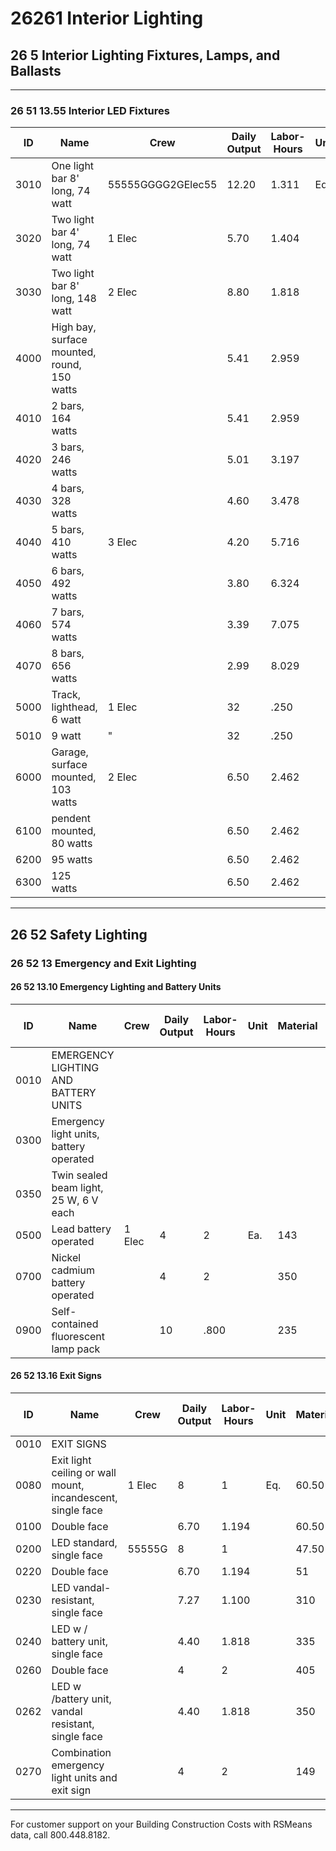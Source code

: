 # 26261 Interior Lighting

## 26 5 Interior Lighting Fixtures, Lamps, and Ballasts

---

### 26 51 13.55 Interior LED Fixtures

| ID    | Name                                                      | Crew         | Daily Output | Labor-Hours | Unit | Material | Labor | Equipment | Total  | Total Incl O&P |
|-------|-----------------------------------------------------------|--------------|-------------|-------------|------|----------|-------|-----------|--------|----------------|
| 3010  | One light bar 8' long, 74 watt                            | 55555GGGG2GElec55 | 12.20       | 1.311       | Eq.  | 300      | 87    |           | 387    | 460            |
| 3020  | Two light bar 4' long, 74 watt                            | 1 Elec       | 5.70        | 1.404       |      | 385      | 93    |           | 478    | 565            |
| 3030  | Two light bar 8' long, 148 watt                           | 2 Elec       | 8.80        | 1.818       |      | 370      | 120   |           | 490    | 585            |
| 4000  | High bay, surface mounted, round, 150 watts               |              | 5.41        | 2.959       |      | 475      | 196   |           | 671    | 810            |
| 4010  | 2 bars, 164 watts                                         |              | 5.41        | 2.959       |      | 390      | 196   |           | 586    | 715            |
| 4020  | 3 bars, 246 watts                                         |              | 5.01        | 3.197       |      | 520      | 212   |           | 732    | 890            |
| 4030  | 4 bars, 328 watts                                         |              | 4.60        | 3.478       |      | 565      | 230   |           | 795    | 960            |
| 4040  | 5 bars, 410 watts                                         | 3 Elec       | 4.20        | 5.716       |      | 770      | 380   |           | 1,150  | 1,400          |
| 4050  | 6 bars, 492 watts                                         |              | 3.80        | 6.324       |      | 1,025    | 420   |           | 1,445  | 1,750          |
| 4060  | 7 bars, 574 watts                                         |              | 3.39        | 7.075       |      | 1,025    | 470   |           | 1,495  | 1,825          |
| 4070  | 8 bars, 656 watts                                         |              | 2.99        | 8.029       |      | 1,350    | 530   |           | 1,880  | 2,27598        |
| 5000  | Track, lighthead, 6 watt                                  | 1 Elec       | 32          | .250        |      | 56       | 16.55 |           | 72.55  | 86             |
| 5010  | 9 watt                                                    | "            | 32          | .250        |      | 63.50    | 16.55 |           | 80.05  | 94.50          |
| 6000  | Garage, surface mounted, 103 watts                        | 2 Elec       | 6.50        | 2.462       |      | 1,000    | 163   |           | 1,163  | 1,350          |
| 6100  | pendent mounted, 80 watts                                 |              | 6.50        | 2.462       |      | 740      | 163   |           | 903    | 1,050          |
| 6200  | 95 watts                                                  |              | 6.50        | 2.462       |      | 835      | 163   |           | 998    | 1,150          |
| 6300  | 125 watts                                                 |              | 6.50        | 2.462       |      | 850      | 163   |           | 1,013  | 1,175          |

---

## 26 52 Safety Lighting

### 26 52 13 Emergency and Exit Lighting

#### 26 52 13.10 Emergency Lighting and Battery Units

| ID    | Name                                                      | Crew   | Daily Output | Labor-Hours | Unit | Material | Labor | Equipment | Total | Total Incl O&P |
|-------|-----------------------------------------------------------|--------|-------------|-------------|------|----------|-------|-----------|-------|----------------|
| 0010  | EMERGENCY LIGHTING AND BATTERY UNITS                      |        |             |             |      |          |       |           |       |                |
| 0300  | Emergency light units, battery operated                   |        |             |             |      |          |       |           |       |                |
| 0350  | Twin sealed beam light, 25 W, 6 V each                    |        |             |             |      |          |       |           |       |                |
| 0500  | Lead battery operated                                     | 1 Elec | 4           | 2           | Ea.  | 143      | 132   |           | 275   | 355            |
| 0700  | Nickel cadmium battery operated                           |        | 4           | 2           |      | 350      | 132   |           | 4821  | 580            |
| 0900  | Self-contained fluorescent lamp pack                      |        | 10          | .800        |      | 235      | 53    |           | 288   | 340            |

#### 26 52 13.16 Exit Signs

| ID    | Name                                                      | Crew   | Daily Output | Labor-Hours | Unit | Material | Labor | Equipment | Total   | Total Incl O&P |
|-------|-----------------------------------------------------------|--------|-------------|-------------|------|----------|-------|-----------|---------|----------------|
| 0010  | EXIT SIGNS                                                |        |             |             |      |          |       |           |         |                |
| 0080  | Exit light ceiling or wall mount, incandescent, single face| 1 Elec | 8           | 1           | Eq.  | 60.50    | 66    |           | 126.50  | 165            |
| 0100  | Double face                                               |        | 6.70        | 1.194       |      | 60.50    | 79    |           | 139.50  | 184            |
| 0200  | LED standard, single face                                 | 55555G | 8           | 1           |      | 47.50    | 66    |           | 113.50  | 151            |
| 0220  | Double face                                               |        | 6.70        | 1.194       |      | 51       | 79    |           | 130     | 173            |
| 0230  | LED vandal-resistant, single face                         |        | 7.27        | 1.100       |      | 310      | 73    |           | 383     | 450            |
| 0240  | LED w / battery unit, single face                         |        | 4.40        | 1.818       |      | 335      | 120   |           | 455     | 545            |
| 0260  | Double face                                               |        | 4           | 2           |      | 405      | 132   |           | 537     | 640            |
| 0262  | LED w /battery unit, vandal resistant, single face        |        | 4.40        | 1.818       |      | 350      | 120   |           | 470     | 565            |
| 0270  | Combination emergency light units and exit sign           |        | 4           | 2           |      | 149      | 132   |           | 281     | 360            |

---

For customer support on your Building Construction Costs with RSMeans data, call 800.448.8182.